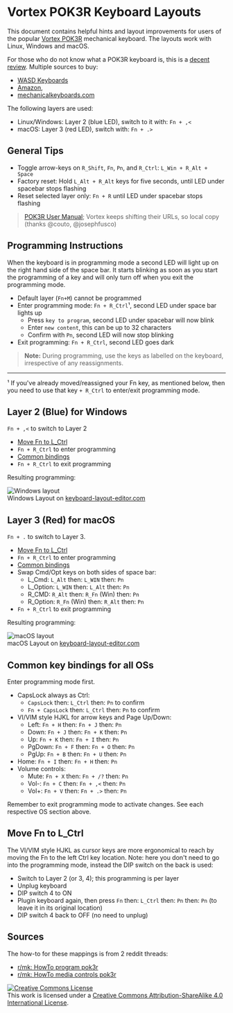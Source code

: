 # Vortex POK3R Keyboard Layouts

This document contains helpful hints and layout improvements for users
of the popular [Vortex POK3R](http://www.vortexgear.tw/) mechanical
keyboard.  The layouts work with Linux, Windows and macOS.

For those who do not know what a POK3R keyboard is, this is a [decent
review](https://www.youtube.com/watch?v=8wjW-Or1jg8).  Multiple sources
to buy:

- [WASD Keyboards](http://www.wasdkeyboards.com/)
- [Amazon](http://smile.amazon.com/Mechanical-Keyboard-Keycaps-Cherry-Mx-Blue/dp/B00OFM51L2/),
- [mechanicalkeyboards.com](https://mechanicalkeyboards.com/shop/index.php?l=product_detail&p=1233)

The following layers are used:
- Linux/Windows: Layer 2 (blue LED), switch to it with: `Fn + ,<`
- macOS: Layer 3 (red LED), switch with: `Fn + .>`

## General Tips

- Toggle arrow-keys on `R_Shift`, `Fn`, `Pn`, and `R_Ctrl`:  `L_Win + R_Alt + Space`
- Factory reset: Hold `L_Alt + R_Alt` keys for five seconds, until LED
  under spacebar stops flashing
- Reset selected layer only: `Fn + R` until LED under spacebar stops flashing

> [POK3R User Manual](docs/POK3R.User.Manual.V1.5.2.pdf); Vortex keeps
> shifting their URLs, so local copy (thanks @couto, @josephfusco)

## Programming Instructions

When the keyboard is in programming mode a second LED will light up on
the right hand side of the space bar.  It starts blinking as soon as you
start the programming of a key and will only turn off when you exit the
programming mode.

- Default layer (`Fn+M`) cannot be programmed
- Enter programming mode: `Fn + R_Ctrl`¹, second LED under space bar lights up
  - Press `key to program`, second LED under spacebar will now blink
  - Enter `new content`, this can be up to 32 characters
  - Confirm with `Pn`, second LED will now stop blinking
- Exit programming: `Fn + R_Ctrl`, second LED goes dark

> **Note:** During programming, use the keys as labelled on the
> keyboard, irrespective of any reassignments.

____
¹ If you've already moved/reassigned your Fn key, as mentioned below, then you
  need to use that key `+ R_Ctrl` to enter/exit programming mode.

## Layer 2 (Blue) for Windows

`Fn + ,<` to switch to Layer 2

- [Move Fn to L_Ctrl](#Move_Fn)
- `Fn + R_Ctrl` to enter programming
- [Common bindings](#common_bindings)
- `Fn + R_Ctrl` to exit programming

Resulting programming:

![Windows layout](img/layout-windows.png)  
Windows Layout on [keyboard-layout-editor.com](http://www.keyboard-layout-editor.com/##@_name=Pok3r%20Layer%203%20for%20Windows&author=davidjenni&notes=See%20%5Bgithub%5D(https%2F:%2F%2F%2F%2Fgithub.com%2F%2Fdavidjenni%2F%2Fpok3r-layouts)%3B&@_y:1.5&c=%233c4041&t=%23aba18b&p=DCS&a:5%3B&=%0A%0A%0A%0A%60%20~%0A%0AEsc&_a:4%3B&=!%0A1%0A%0A%0AF1&=%2F@%0A2%0A%0A%0AF2&=%23%0A3%0A%0A%0AF3&=$%0A4%0A%0A%0AF4&=%25%0A5%0A%0A%0AF5&=%5E%0A6%0A%0A%0AF6&=%2F&%0A7%0A%0A%0AF7&=*%0A8%0A%0A%0AF8&=(%0A9%0A%0A%0AF9&=)%0A0%0A%0A%0AF10&=%2F_%0A-%0A%0A%0AF11&=+%0A%2F=%0A%0A%0AF12&_w:2%3B&=%0ABackspace%0A%0A%0ADel%3B&@_w:1.5%3B&=%0ATab&=Q&=W&=E&=R%0A%0A%0A%0AReset&=T%0A%0A%0A%0A15ms&=Y%0A%0A%0A%0ACal&=U%0A%0A%0A%0APgUp&_c=%23c7c3b5&t=%23ba1312%3B&=I%0A%0A%0A%0AHome&_c=%233c4041&t=%23aba18b%3B&=O%0A%0A%0A%0APgDn&=P%0A%0A%0A%0APrtSc&=%7B%0A%5B%0A%0A%0AScrlk&=%7D%0A%5D%0A%0A%0APause&_w:1.5%3B&=%7C%0A%5C%3B&@_c=%23c7c3b5&t=%23ba1312&w:1.25&w2:1.75%3B&=%0ACtrl&_x:0.5&c=%233c4041&t=%23aba18b%3B&=A&=S&=D&_c=%23c7c3b5&t=%23ba1312%3B&=F%0A%0A%0A%0APgDn&_c=%233c4041&t=%23aba18b%3B&=G%0A%0A%0A%0A0.1s&_c=%23c7c3b5&t=%23ba1312%3B&=H%0A%0A%0A%0ALeft&=J%0A%0A%0A%0ADown&=K%0A%0A%0A%0AUp&=L%0A%0A%0A%0ARight&_c=%233c4041&t=%23aba18b%3B&=%2F:%0A%2F%3B%0A%0A%0AIns&=%22%0A'%0A%0A%0ADel&_w:2.25%3B&=%0AEnter%3B&@_w:2.25%3B&=%0AShift&=Z&=X&=C&=V&_c=%23c7c3b5&t=%23ba1312%3B&=B%0A%0A%0A%0APgUp&_c=%233c4041&t=%23aba18b%3B&=N%0A%0A%0A%0AEnd&=M%0A%0A%0A%0ADefault&=%3C%0A,%0A%0A%0ALayer%202&=%3E%0A.%0A%0A%0ALayer%203&=%3F%0A%2F%2F%0A%0A%0ALayer%204&_w:2.75%3B&=%0AShift%3B&@_c=%23c7c3b5&t=%23ba1312&w:1.25%3B&=%0AFN&_c=%233c4041&t=%23aba18b&w:1.25%3B&=%0AWin&_w:1.25%3B&=%0AAlt&_p=DCS%20SPACE&w:6.25%3B&=&_p=DCS&w:1.25%3B&=%0AAlt&_c=%23c7c3b5&t=%23ba1312&w:1.25%3B&=%0AWin&_c=%233c4041&t=%23aba18b&w:1.25%3B&=%0APn&_w:1.25%3B&=%0ACtrl)

## Layer 3 (Red) for macOS

`Fn + .` to switch to Layer 3.

- [Move Fn to L_Ctrl](#Move_Fn)
- `Fn + R_Ctrl` to enter programming
- [Common bindings](#common_bindings)
- Swap Cmd/Opt keys on both sides of space bar:
  - L_Cmd: `L_Alt` then: `L_WIN` then: `Pn`
  - L_Option: `L_WIN` then: `L_Alt` then: `Pn`
  - R_CMD: `R_Alt` then: `R_Fn` (Win) then: `Pn`
  - R_Option: `R_Fn` (Win) then: `R_Alt` then: `Pn`
- `Fn + R_Ctrl` to exit programming

Resulting programming:

![macOS layout](img/layout-osx.png)  
macOS Layout on [keyboard-layout-editor.com](http://www.keyboard-layout-editor.com/##@_name=Pok3r%20Layer%203%20for%20OSX%2F%2FMac&author=davidjenni&notes=See%20%5Bgithub%5D(https%2F:%2F%2F%2F%2Fgithub.com%2F%2Fdavidjenni%2F%2Fpok3r-layouts)%3B&@_y:1.5&c=%233c4041&t=%23aba18b&p=DCS&a:5%3B&=%0A%0A%0A%0A%60%20~%0A%0AEsc&_a:4%3B&=!%0A1%0A%0A%0AF1&=%2F@%0A2%0A%0A%0AF2&=%23%0A3%0A%0A%0AF3&=$%0A4%0A%0A%0AF4&=%25%0A5%0A%0A%0AF5&=%5E%0A6%0A%0A%0AF6&=%2F&%0A7%0A%0A%0AF7&=*%0A8%0A%0A%0AF8&=(%0A9%0A%0A%0AF9&=)%0A0%0A%0A%0AF10&=%2F_%0A-%0A%0A%0AF11&=+%0A%2F=%0A%0A%0AF12&_w:2%3B&=%0ABackspace%0A%0A%0ADel%3B&@_w:1.5%3B&=%0ATab&=Q&=W&=E&=R%0A%0A%0A%0AReset&=T%0A%0A%0A%0A15ms&=Y%0A%0A%0A%0ACal&=U%0A%0A%0A%0APgUp&_c=%23c7c3b5&t=%23ba1312%3B&=I%0A%0A%0A%0AHome&_c=%233c4041&t=%23aba18b%3B&=O%0A%0A%0A%0APgDn&=P%0A%0A%0A%0APrtSc&=%7B%0A%5B%0A%0A%0AScrlk&=%7D%0A%5D%0A%0A%0APause&_w:1.5%3B&=%7C%0A%5C%3B&@_c=%23c7c3b5&t=%23ba1312&w:1.25&w2:1.75%3B&=%0ACtrl&_x:0.5&c=%233c4041&t=%23aba18b%3B&=A&=S&=D&_c=%23c7c3b5&t=%23ba1312%3B&=F%0A%0A%0A%0APgDn&_c=%233c4041&t=%23aba18b%3B&=G%0A%0A%0A%0A0.1s&_c=%23c7c3b5&t=%23ba1312%3B&=H%0A%0A%0A%0ALeft&=J%0A%0A%0A%0ADown&=K%0A%0A%0A%0AUp&=L%0A%0A%0A%0ARight&_c=%233c4041&t=%23aba18b%3B&=%2F:%0A%2F%3B%0A%0A%0AIns&=%22%0A'%0A%0A%0ADel&_w:2.25%3B&=%0AEnter%3B&@_w:2.25%3B&=%0AShift&=Z&=X&=C&=V&_c=%23c7c3b5&t=%23ba1312%3B&=B%0A%0A%0A%0APgUp&_c=%233c4041&t=%23aba18b%3B&=N%0A%0A%0A%0AEnd&=M%0A%0A%0A%0ADefault&=%3C%0A,%0A%0A%0ALayer%202&=%3E%0A.%0A%0A%0ALayer%203&=%3F%0A%2F%2F%0A%0A%0ALayer%204&_w:2.75%3B&=%0AShift%3B&@_c=%23c7c3b5&t=%23ba1312&w:1.25%3B&=%0AFN&_w:1.25%3B&=%0AOption&_w:1.25%3B&=%0ACMD&_c=%233c4041&t=%23aba18b&p=DCS%20SPACE&w:6.25%3B&=&_c=%23c7c3b5&t=%23ba1312&p=DCS&w:1.25%3B&=%0ACMD&_w:1.25%3B&=%0AOption&_c=%233c4041&t=%23aba18b&w:1.25%3B&=%0APn&_w:1.25%3B&=%0ACtrl)

## <a name="common_bindings"></a>Common key bindings for all OSs

Enter programming mode first.

- CapsLock always as Ctrl:
  - `CapsLock` then: `L_Ctrl` then: `Pn` to confirm
  - `Fn + CapsLock` then: `L_Ctrl` then: `Pn` to confirm
- VI/VIM style HJKL for arrow keys and Page Up/Down:
  - Left: `Fn + H` then: `Fn + J` then: `Pn`
  - Down: `Fn + J` then: `Fn + K` then: `Pn`
  - Up: `Fn + K` then: `Fn + I` then: `Pn`
  - PgDown: `Fn + F` then: `Fn + O` then: `Pn`
  - PgUp: `Fn + B` then: `Fn + U` then: `Pn`
- Home: `Fn + I` then: `Fn + H` then: `Pn`
- Volume controls:
  - Mute: `Fn + X` then: `Fn + /?` then: `Pn`
  - Vol-: `Fn + C` then: `Fn + ,<` then: `Pn`
  - Vol+: `Fn + V` then: `Fn + .>` then: `Pn`

Remember to exit programming mode to activate changes.  See each
respective OS section above.

## <a name="Move_Fn"></a>Move Fn to L_Ctrl

The VI/VIM style HJKL as cursor keys are more ergonomical to reach by
moving the Fn to the left Ctrl key location.  Note: here you don't need
to go into the programming mode, instead the DIP switch on the back is
used:

- Switch to Layer 2 (or 3, 4); this programming is per layer
- Unplug keyboard
- DIP switch 4 to ON
- Plugin keyboard again, then press `Fn` then: `L_Ctrl` then: `Pn` then: `Pn` (to leave it in its original location)
- DIP switch 4 back to OFF (no need to unplug)


## Sources

The how-to for these mappings is from 2 reddit threads:
- [r/mk: HowTo program pok3r](http://www.reddit.com/r/MechanicalKeyboards/comments/35uy60/guide_howto_program_your_pok3r_programming_layers/)
- [r/mk: HowTo media controls pok3r](http://www.reddit.com/r/MechanicalKeyboards/comments/37j3sx/guide_modification_pok3r_media_volume_controls_hw/)

<a rel="license" href="http://creativecommons.org/licenses/by-sa/4.0/"><img alt="Creative Commons License" style="border-width:0" src="https://i.creativecommons.org/l/by-sa/4.0/88x31.png" /></a><br />This work is licensed under a <a rel="license" href="http://creativecommons.org/licenses/by-sa/4.0/">Creative Commons Attribution-ShareAlike 4.0 International License</a>.
